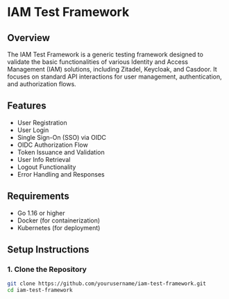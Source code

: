 # IAM Test Framework

## Overview
The IAM Test Framework is a generic testing framework designed to validate the basic functionalities of various Identity and Access Management (IAM) solutions, including Zitadel, Keycloak, and Casdoor. It focuses on standard API interactions for user management, authentication, and authorization flows.

## Features
- User Registration
- User Login
- Single Sign-On (SSO) via OIDC
- OIDC Authorization Flow
- Token Issuance and Validation
- User Info Retrieval
- Logout Functionality
- Error Handling and Responses

## Requirements
- Go 1.16 or higher
- Docker (for containerization)
- Kubernetes (for deployment)

## Setup Instructions

### 1. Clone the Repository
```bash
git clone https://github.com/yourusername/iam-test-framework.git
cd iam-test-framework
